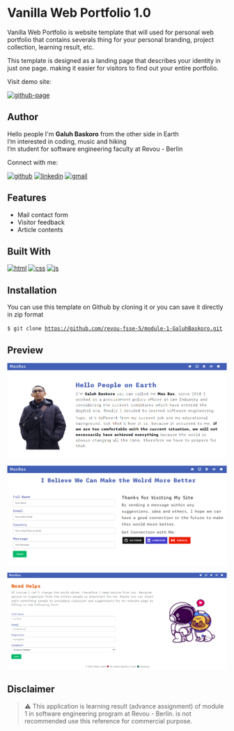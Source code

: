 # Vanilla Web Portfolio 1.0

Vanilla Web Portfolio is website template that will used for personal web portfolio that contains severals thing for your personal branding, project collection, learning result, etc.<br>

This template is designed as a landing page that describes your identity in just one page. making it easier for visitors to find out your entire portfolio.

Visit demo site:

[![github-page](https://img.shields.io/badge/GitHub%20Pages-222222.svg?style=for-the-badge&logo=GitHub-Pages&logoColor=white)](https://revou-fsse-5.github.io/module-1-GaluhBaskoro/)

## Author

Hello people I'm <b>Galuh Baskoro</b> from the other side in Earth <br>
I’m interested in coding, music and hiking <br>
I’m student for software engineering faculty at Revou - Berlin

Connect with me:

[![github](https://img.shields.io/badge/GitHub-181717.svg?style=for-the-badge&logo=GitHub&logoColor=white)](https://github.com/galuhbaskoro)
[![linkedin](https://img.shields.io/badge/LinkedIn-0A66C2.svg?style=for-the-badge&logo=LinkedIn&logoColor=white)](https://www.linkedin.com/in/galuh-t-aji-baskoro-46b4aa145/)
[![gmail](https://img.shields.io/badge/Gmail-EA4335.svg?style=for-the-badge&logo=Gmail&logoColor=white)](mailto:gtab.web@gmail.com)

## Features

- Mail contact form
- Visitor feedback
- Article contents

## Built With

[![html](https://img.shields.io/badge/HTML5-E34F26.svg?style=for-the-badge&logo=HTML5&logoColor=white)](https://id.wikipedia.org/wiki/HTML5)
[![css](https://img.shields.io/badge/CSS3-1572B6.svg?style=for-the-badge&logo=CSS3&logoColor=white)](https://id.wikipedia.org/wiki/CSS_3)
[![js](https://img.shields.io/badge/JavaScript-F7DF1E.svg?style=for-the-badge&logo=JavaScript&logoColor=black)](https://id.wikipedia.org/wiki/CSS_3)

## Installation

You can use this template on Github by cloning it or you can save it directly in zip format

<code>$ git clone https://github.com/revou-fsse-5/module-1-GaluhBaskoro.git</code>

## Preview

![app capture 1](img/app-capture-1.PNG)

![app capture 2](img/app-capture-2.PNG)

![app capture 3](img/app-capture-3.PNG)

## Disclaimer

> ⚠ This application is learning result (advance assignment) of module 1 in software engineering program at Revou - Berlin. is not recommended use this reference for commercial purpose.
